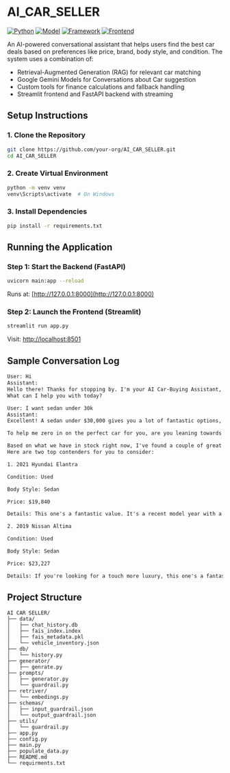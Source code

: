 # AI_CAR_SELLER

[![Python](https://img.shields.io/badge/Python-3.10-blue)](https://www.python.org/)
[![Model](https://img.shields.io/badge/Model-Gemini-blueviolet)](https://deepmind.google/technologies/gemini/)
[![Framework](https://img.shields.io/badge/Framework-FastAPI-red)](https://fastapi.tiangolo.com/)
[![Frontend](https://img.shields.io/badge/Frontend-Streamlit-orange)](https://streamlit.io/)

An AI-powered conversational assistant that helps users find the best car deals based on preferences like price, brand, body style, and condition. The system uses a combination of:

- Retrieval-Augmented Generation (RAG) for relevant car matching
- Google Gemini Models for Conversations about Car suggestion
- Custom tools for finance calculations and fallback handling
- Streamlit frontend and FastAPI backend with streaming

## Setup Instructions

### 1. Clone the Repository

```bash
git clone https://github.com/your-org/AI_CAR_SELLER.git
cd AI_CAR_SELLER
```

### 2. Create Virtual Environment

```bash
python -m venv venv
venv\Scripts\activate  # On Windows
```

### 3. Install Dependencies

```bash
pip install -r requirements.txt
```

## Running the Application

### Step 1: Start the Backend (FastAPI)

```bash
uvicorn main:app --reload
```

Runs at: [http://127.0.0.1:8000](http://127.0.0.1:8000)

### Step 2: Launch the Frontend (Streamlit)

```bash
streamlit run app.py
```

Visit: [http://localhost:8501](http://localhost:8501)

## Sample Conversation Log

```txt
User: Hi
Assistant:
Hello there! Thanks for stopping by. I'm your AI Car-Buying Assistant, ready to help you find the perfect ride.
What can I help you with today?

User: I want sedan under 30k
Assistant:
Excellent! A sedan under $30,000 gives you a lot of fantastic options, from nearly-new models packed with tech to more luxurious trims with a few miles on them.

To help me zero in on the perfect car for you, are you leaning towards a newer model year, or are features like leather seats and premium sound systems more of a priority?

Based on what we have in stock right now, I've found a couple of great deals that fit your budget.
Here are two top contenders for you to consider:

1. 2021 Hyundai Elantra

Condition: Used

Body Style: Sedan

Price: $19,840

Details: This one's a fantastic value. It's a recent model year with a zippy turbo engine, excellent fuel economy, and all the modern tech you could want, including a navigation system and Apple CarPlay.

2. 2019 Nissan Altima

Condition: Used

Body Style: Sedan

Price: $23,227

Details: If you're looking for a touch more luxury, this one's a fantastic find. It's a one-owner vehicle in a premium trim, featuring a sunroof, leather seats, and advanced safety features like lane assist.
```

## Project Structure

```
AI CAR SELLER/
├── data/
│   ├── chat_history.db
│   ├── fais_index.index
│   ├── fais_metadata.pkl
│   └── vehicle_inventory.json
├── db/
│   └── history.py
├── generator/
│   ├── genrate.py
├── prompts/
│   ├── generator.py
│   └── guardrail.py
├── retriver/
│   └── embedings.py
├── schemas/
│   ├── input_guardrail.json
│   └── output_guardrail.json
├── utils/
│   └── guardrail.py
├── app.py
├── config.py
├── main.py
├── populate_data.py
├── README.md
└── requirments.txt
```

